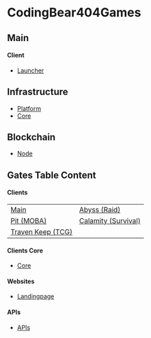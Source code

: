 # CodingBear404Games

## Main
#### Client
- [Launcher](https://github.com/CodingBear404Games/launcher)

## Infrastructure
- [Platform](https://github.com/CodingBear404Games/infrastructure-platform)
- [Core](https://github.com/CodingBear404Games/infrastructure-core)

## Blockchain
- [Node](https://github.com/CodingBear404Games/blockchain-gates-node)

## Gates Table Content
#### Clients
<table>
    <tr>
        <td><a href="https://github.com/CodingBear404Games/client-gates-main">Main</a></td>
        <td><a href="https://github.com/CodingBear404Games/client-gates-abyss">Abyss (Raid)</a></td>
    </tr>
    <tr>
        <td><a href="https://github.com/CodingBear404Games/client-gates-pit">Pit (MOBA)</a></td>
        <td><a href="https://github.com/CodingBear404Games/client-gates-calamity">Calamity (Survival)</a></td>
    </tr>
    <tr>
        <td><a href="https://github.com/CodingBear404Games/client-gates-traven-keep">Traven Keep (TCG)</td>
    </tr>
</table>
            
#### Clients Core
- [Core](https://github.com/CodingBear404Games/client-gates-core)
  
#### Websites
- [Landingpage](https://github.com/CodingBear404Games/gates-landingpage)
#### APIs
- [APIs](https://github.com/CodingBear404Games/gates-apis)



